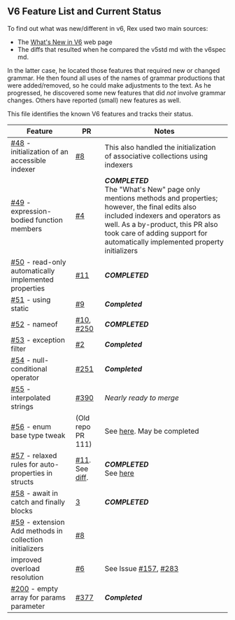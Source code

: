 ## V6 Feature List and Current Status

To find out what was new/different in v6, Rex used two main sources:

- The [What's New in V6](https://docs.microsoft.com/en-us/dotnet/csharp/whats-new/csharp-6) web page
- The diffs that resulted when he compared the v5std md with the v6spec md.

In the latter case, he located those features that required new or changed grammar. He then found all uses of the names of grammar productions that were added/removed, so he could make adjustments to the text. As he progressed, he discovered some new features that did *not* involve grammar changes. Others have reported (small) new features as well.

This file identifies the known V6 features and tracks their status.

Feature | PR | Notes
-------- | --- | ----------
[#48](https://github.com/dotnet/csharpstandard/issues/48) - initialization of an accessible indexer | [#8](https://github.com/dotnet/csharpstandard/pull/8) | This also handled the initialization of associative collections using indexers
[#49](https://github.com/dotnet/csharpstandard/issues/49) - expression-bodied function members | [#4](https://github.com/dotnet/csharpstandard/pull/4) | ***COMPLETED***<br/>The "What's New" page only mentions methods and properties; however, the final edits also included indexers and operators as well. As a by-product, this PR also took care of adding support for automatically implemented property initializers
[#50](https://github.com/dotnet/csharpstandard/issues/50) - read-only automatically implemented properties | [#11](https://github.com/dotnet/csharpstandard/pull/11) | ***COMPLETED***
[#51](https://github.com/dotnet/csharpstandard/issues/51) - using static |  [#9](https://github.com/dotnet/csharpstandard/pull/9) | ***Completed***
[#52](https://github.com/dotnet/csharpstandard/issues/52) - nameof | [#10](https://github.com/dotnet/csharpstandard/pull/10), [#250](https://github.com/dotnet/csharpstandard/pull/250) | ***COMPLETED***
[#53](https://github.com/dotnet/csharpstandard/issues/53) - exception filter |  [#2](https://github.com/dotnet/csharpstandard/pull/2) | ***Completed***
[#54](https://github.com/dotnet/csharpstandard/issues/54) - null-conditional operator | [#251](https://github.com/dotnet/csharpstandard/pull/251) | ***Completed***
[#55](https://github.com/dotnet/csharpstandard/issues/55) - interpolated strings | [#390](https://github.com/dotnet/csharpstandard/pull/390) | *Nearly ready to merge*
[#56](https://github.com/dotnet/csharpstandard/issues/56) - enum base type tweak |  (Old repo PR 111) | See [here](https://github.com/dotnet/csharplang/blob/master/proposals/csharp-6.0/enum-base-type.md). May be completed
[#57](https://github.com/dotnet/csharpstandard/issues/57) - relaxed rules for auto-properties in structs |  [#11](https://github.com/dotnet/csharpstandard/pull/11). See [diff](https://github.com/dotnet/csharpstandard/pull/11/files#diff-db3cda0263120ba604965e231273850f9b60c1ec077cc0098f44b3123be19526R357-R370). | ***COMPLETED***<br/>See [here](https://github.com/dotnet/csharplang/blob/master/proposals/csharp-6.0/struct-autoprop-init.md)
[#58](https://github.com/dotnet/csharpstandard/issues/58) - await in catch and finally blocks | [3](https://github.com/dotnet/csharpstandard/pull/3) | ***COMPLETED***
[#59](https://github.com/dotnet/csharpstandard/issues/59) - extension Add methods in collection initializers | [#8](https://github.com/dotnet/csharpstandard/pull/8) |
improved overload resolution | [#6](https://github.com/dotnet/csharpstandard/pull/6) | See Issue [#157](https://github.com/dotnet/csharpstandard/issues/157), [#283](https://github.com/dotnet/csharpstandard/issues/283)
[#200](https://github.com/dotnet/csharpstandard/issues/200) - empty array for params parameter | [#377](https://github.com/dotnet/csharpstandard/pull/377)| ***Completed***
